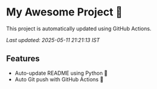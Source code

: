 # My Awesome Project 🚀

This project is automatically updated using GitHub Actions.

_Last updated: 2025-05-11 21:21:13 IST_

## Features
- Auto-update README using Python 🐍
- Auto Git push with GitHub Actions 🤖
